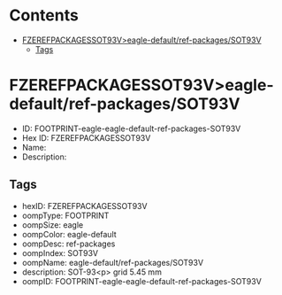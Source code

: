 



Contents
========

* [FZEREFPACKAGESSOT93V>eagle-default/ref-packages/SOT93V](#fzerefpackagessot93veagle-defaultref-packagessot93v)
	* [Tags](#tags)

# FZEREFPACKAGESSOT93V>eagle-default/ref-packages/SOT93V

- ID: FOOTPRINT-eagle-eagle-default-ref-packages-SOT93V
- Hex ID: FZEREFPACKAGESSOT93V
- Name: 
- Description: 

## Tags

- hexID: FZEREFPACKAGESSOT93V
- oompType: FOOTPRINT
- oompSize: eagle
- oompColor: eagle-default
- oompDesc: ref-packages
- oompIndex: SOT93V
- oompName: eagle-default/ref-packages/SOT93V
- description: SOT-93&lt;p&gt;&#xD;
grid 5.45 mm
- oompID: FOOTPRINT-eagle-eagle-default-ref-packages-SOT93V

